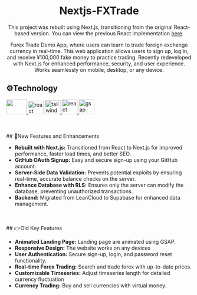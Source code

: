 <div align="center">
  <h1>Nextjs-FXTrade</h1>
  <p>This project was rebuilt using Next.js, transitioning from the original React-based version. You can view the previous React implementation <a href="https://github.com/FrederickAurelio/FXTrade" target="_blank" rel="noreferrer">here</a>.</p>
  <p>Forex Trade Demo App, where users can learn to trade foreign exchange currency in real-time. This web application allows users to sign up, log in, and receive ¥100,000 fake money to practice trading. Recently redeveloped with Next.js for enhanced performance, security, and user experience. Works seamlessly on mobile, desktop, or any device.</p>
</div>


## ⚙️Technology
<a href="https://nextjs.org/" target="_blank" rel="noreferrer"> <img src="https://github.com/user-attachments/assets/8e8787a8-5d28-454e-a0ed-7f4d7c746a45" width="55" height="40"/><a href="https://reactjs.org/" target="_blank" rel="noreferrer"> <img src="https://github.com/FrederickAurelio/Bookling/assets/121996224/5a77ab5f-bf0e-463e-a752-ea9031912c39" alt="react" width="42" height="36"/></a> <a href="https://tailwindcss.com/" target="_blank" rel="noreferrer"> <img src="https://www.vectorlogo.zone/logos/tailwindcss/tailwindcss-icon.svg" alt="tailwind" width="42" height="38"/> </a><a href="https://tanstack.com/query/v3" target="_blank" rel="noreferrer"> <img src="https://github.com/webmin/webmin/assets/121996224/b8260626-f426-4e90-b94b-feaa600b709c" alt="react query" width="42" height="40"/></a><a href="https://gsap.com/" target="_blank" rel="noreferrer"> <img src="https://github.com/user-attachments/assets/cafa2bb1-650c-4de0-9161-81614b9b508f" alt="gsap" width="42" height="40"/> </a>

</br>
</br>
## 🚀New Features and Enhancements
<ul>
  <li><strong>Rebuilt with Next.js:</strong> Transitioned from React to Next.js for improved performance, faster load times, and better SEO.</li>
  <li><strong>GitHub OAuth Signup:</strong> Easy and secure sign-up using your GitHub account.</li>
  <li><strong>Server-Side Data Validation:</strong> Prevents potential exploits by ensuring real-time, accurate balance checks on the server.</li>
  <li><strong>Enhance Database with RLS:</strong> Ensures only the server can modify the database, preventing unauthorized transactions.</li>
  <li><strong>Backend:</strong> Migrated from LeanCloud to Supabase for enhanced data management.</li>
</ul>
</br>
</br>
## 👉Old Key Features
<ul>
  <li><strong>Animated Landing Page:</strong> Landing page are animated using GSAP.</li>
  <li><strong>Responsive Design:</strong> The website works on any devices</li>
  <li><strong>User Authentication:</strong> Secure sign-up, login, and password reset functionality.</li>
  <li><strong>Real-time Forex Trading:</strong> Search and trade forex with up-to-date prices.</li>
  <li><strong>Customizable Timeseries:</strong> Adjust timeseries length for detailed currency fluctuation</li>
  <li><strong>Currency Trading:</strong> Buy and sell currencies with virtual money.</li>
</ul>
